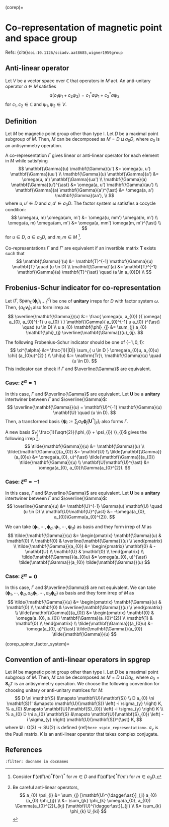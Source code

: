 (corep)=
# Co-representation of magnetic point and space group

Refs: {cite}`doi:10.1126/sciadv.aat8685,wigner1959group`

## Anti-linear operator

Let $V$ be a vector space over $\mathbb{C}$ that operators in $M$ act.
An anti-unitary operator $a \in M$ satisfies
$$
    a (c_{1} \psi_{1} + c_{2} \psi_{2}) = c_{1}^{\ast} a\psi_{1} + c_{2}^{\ast} a\psi_{2}
$$
for $c_{1}, c_{2} \in \mathbb{C}$ and $\psi_{1}, \psi_{2} \in V$.


## Definition

Let $M$ be magnetic point group other than type I.
Let $D$ be a maximal point subgroup of $M$.
Then, $M$ can be decomposed as $M = D \sqcup a_{0} D$, where $a_{0}$ is an antisymmetry operation.

A co-representation $\Gamma$ gives linear or anti-linear operator for each element in $M$ while satisfying
$$
    \mathbf{\Gamma}(u) \mathbf{\Gamma}(u')        &= \omega(u, u') \mathbf{\Gamma}(uu') \\
    \mathbf{\Gamma}(u) \mathbf{\Gamma}(a')        &= \omega(u, a') \mathbf{\Gamma}(ua') \\
    \mathbf{\Gamma}(a) \mathbf{\Gamma}(u')^{\ast} &= \omega(a, u') \mathbf{\Gamma}(au') \\
    \mathbf{\Gamma}(a) \mathbf{\Gamma}(a')^{\ast} &= \omega(a, a') \mathbf{\Gamma}(aa'), \\
$$
where $u, u' \in D$ and $a, a' \in a_{0}D$.
The factor system $\omega$ satisfies a cocycle condition:
$$
    \omega(u, m) \omega(um, m') &= \omega(u, mm') \omega(m, m') \\
    \omega(a, m) \omega(am, m') &= \omega(a, mm') \omega(m, m')^{\ast} \\
$$
for $u \in D$, $a \in a_{0}D$, and $m, m \in M$ [^footnote1].

[^footnote1]: Consider $\mathbf{\Gamma}(a) \mathbf{\Gamma}(m)^{\ast} \mathbf{\Gamma}(m')^{\ast}$ for $m \in D$ and $\mathbf{\Gamma}(a) \mathbf{\Gamma}(m)^{\ast} \mathbf{\Gamma}(m')$ for $m \in a_{0}D$.

Co-representations $\Gamma$ and $\Gamma'$ are equivalent if an invertible matrix $\mathbf{T}$ exists such that
$$
    \mathbf{\Gamma}'(u) &= \mathbf{T}^{-1} \mathbf{\Gamma}(u) \mathbf{T} \quad (u \in D) \\
    \mathbf{\Gamma}'(a) &= \mathbf{T}^{-1} \mathbf{\Gamma}(a) \mathbf{T}^{\ast} \quad (a \in a_{0}D) \\
$$

## Frobenius-Schur indicator for co-representation

Let $(\Gamma, \mathrm{Span}_{\mathbb{C}} \{ \mathbf{\phi}_{i} \}_{i=1}^{d} )$ be one of **unitary** irreps for $D$ with factor system $\omega$.
Then, $\{ a_{0} \mathbf{v}_{i} \}_{i}$ also form irrep as
$$
    \overline{\mathbf{\Gamma}}(u)
        &:= \frac{ \omega(u, a_{0}) }{ \omega( a_{0}, a_{0}^{-1} u a_{0} ) } \mathbf{\Gamma}( a_{0}^{-1} u a_{0} )^{\ast} \quad (u \in D) \\
    u a_{0} \mathbf{\phi}_{j} &= \sum_{j} a_{0} \mathbf{\phi}_{j} \overline{\mathbf{\Gamma}}(u)_{ij}.
$$

The following Frobenius-Schur indicator should be one of $\{ -1, 0, 1 \}$:
$$
    \xi^{\alpha} &:= \frac{1}{|D|} \sum_{ u \in D } \omega(a_{0}u, a_{0}u) \chi( (a_{0}u)^{2} ) \\
    \chi(u) &:= \mathrm{Tr}\, \mathbf{\Gamma}(u) \quad (u \in D).
$$
This indicator can check if $\Gamma$ and $\overline{\Gamma}$ are equivalent.

### Case: $\xi^{\alpha} = 1$

In this case, $\Gamma$ and $\overline{\Gamma}$ are equivalent.
Let $\mathbf{U}$ be a **unitary** intertwiner between $\Gamma$ and $\overline{\Gamma}$:
$$
    \overline{\mathbf{\Gamma}}(u) = \mathbf{U}^{-1} \mathbf{\Gamma}(u) \mathbf{U} \quad (u \in D).
$$
Then, a transformed basis $\{ \mathbf{\psi}_{i} := \sum_{j} a_{0} \mathbf{\phi}_{j} [\mathbf{U}^{\dagger}]_{ji} \}_{i}$ also forms $\Gamma$.

A new basis $\{ \frac{1}{\sqrt{2}}(\phi_{i} + \psi_{i}) \}_{i}$ gives the following irrep [^derivation]:
$$
    \tilde{\mathbf{\Gamma}}(u) &= \mathbf{\Gamma}(u) \\
    \tilde{\mathbf{\Gamma}}(a_{0}) &= \mathbf{U} \\
    \tilde{\mathbf{\Gamma}}(a_{0}u) &= \omega(a_{0}, u)^{\ast} \tilde{\mathbf{\Gamma}}(a_{0}) \tilde{\mathbf{\Gamma}}(u) \\
    \mathbf{U}\mathbf{U}^{\ast} &= \omega(a_{0}, a_{0})\Gamma(a_{0}^{2}).
$$

[^derivation]: Be careful anti-linear operators,
$$
    a_{0} \psi_{i}
        &= \sum_{j} [\mathbf{U}^{\dagger\ast}]_{ji} a_{0} (a_{0} \phi_{j}) \\
        &= \sum_{jk} \phi_{k} \omega(a_{0}, a_{0}) \Gamma(a_{0}^{2})_{kj} [\mathbf{U}^{\dagger\ast}]_{ji} \\
        &= \sum_{k} \phi_{k} U_{ki}
$$

### Case: $\xi^{\alpha} = -1$

In this case, $\Gamma$ and $\overline{\Gamma}$ are equivalent.
Let $\mathbf{U}$ be a **unitary** intertwiner between $\Gamma$ and $\overline{\Gamma}$:
$$
    \overline{\Gamma}(u) &= \mathbf{U}^{-1} \Gamma(u) \mathbf{U} \quad (u \in D) \\
    \mathbf{U}\mathbf{U}^{\ast} &= -\omega(a_{0}, a_{0})\Gamma(a_{0}^{2}).
$$

We can take $(\mathbf{\phi}_{1}, \cdots, \mathbf{\phi}_{d}, \mathbf{\psi}_{1}, \cdots, \mathbf{\psi}_{d})$ as basis and they form irrep of $M$ as
$$
    \tilde{\mathbf{\Gamma}}(u) &=
        \begin{pmatrix}
            \mathbf{\Gamma}(u) & \mathbf{0} \\
            \mathbf{0} & \overline{\mathbf{\Gamma}}(u) \\
        \end{pmatrix} \\
    \tilde{\mathbf{\Gamma}}(a_{0}) &=
        \begin{pmatrix}
            \mathbf{0} & -\mathbf{U} \\
            \mathbf{U} & \mathbf{0} \\
        \end{pmatrix} \\
    \tilde{\mathbf{\Gamma}}(a_{0}u) &= \omega(a_{0}, u)^{\ast} \tilde{\mathbf{\Gamma}}(a_{0}) \tilde{\mathbf{\Gamma}}(u)
$$

### Case: $\xi^{\alpha} = 0$

In this case, $\Gamma$ and $\overline{\Gamma}$ are not equivalent.
We can take $(\mathbf{\phi}_{1}, \cdots, \mathbf{\phi}_{d}, a_{0}\mathbf{\phi}_{1}, \cdots, a_{0}\mathbf{\phi}_{d})$ as basis and they form irrep of $M$ as
$$
    \tilde{\mathbf{\Gamma}}(u) &=
        \begin{pmatrix}
            \mathbf{\Gamma}(u) & \mathbf{0} \\
            \mathbf{0} & \overline{\mathbf{\Gamma}}(u) \\
        \end{pmatrix} \\
    \tilde{\mathbf{\Gamma}}(a_{0}) &=
        \begin{pmatrix}
            \mathbf{0} & \omega(a_{0}, a_{0}) \mathbf{\Gamma}(a_{0}^{2}) \\
            \mathbf{1} & \mathbf{0} \\
        \end{pmatrix} \\
    \tilde{\mathbf{\Gamma}}(a_{0}u) &= \omega(a_{0}, u)^{\ast} \tilde{\mathbf{\Gamma}}(a_{0}) \tilde{\mathbf{\Gamma}}(u)
$$

(corep_spinor_factor_system)=
## Convention of anti-linear operators in spgrep

Let $M$ be magnetic point group other than type I.
Let $D$ be a maximal point subgroup of $M$.
Then, $M$ can be decomposed as $M = D \sqcup D a_{0}$, where $a_{0} = \mathbf{S}_{0} 1'$ is an antisymmetry operation.
We choose the following convention for choosing unitary or anti-unitary matrices for $M$:
$$
    D \ni \mathbf{S} &\mapsto \mathbf{U}(\mathbf{S}) \\
    D a_{0} \ni \mathbf{S}1' &\mapsto \mathbf{U}(\mathbf{S}) \left( -i \sigma_{y} \right) K,
    % a_{0} &\mapsto \mathbf{U}(\mathbf{S}_{0}) \left( -i \sigma_{y} \right) K \\
    % a_{0} D \ni a_{0} \mathbf{S} &\mapsto \mathbf{U}(\mathbf{S}_{0}) \left( -i \sigma_{y} \right) \mathbf{U}(\mathbf{S})^{\ast} K,
$$
where $\mathbf{U}: \mathrm{O}(3) \to \mathrm{SU}(2)$ is defined {ref}`here <spin_representation>`.
$\sigma_{y}$ is the Pauli matrix.
$K$ is an anti-linear operator that takes complex conjugate.

## References

```{bibliography}
:filter: docname in docnames
```
